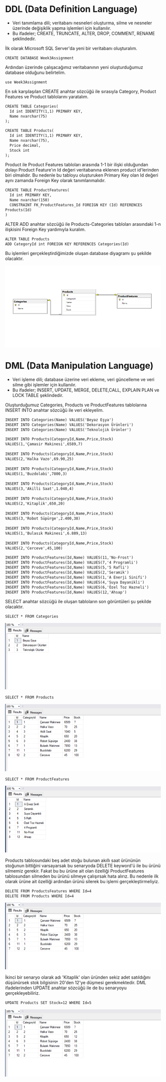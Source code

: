 # DDL (Data Definition Language)
- Veri tanımlama dili; veritabanı nesneleri oluşturma, silme ve nesneler üzerinde değişiklik yapma işlemleri için kullanılır.
- Bu ifadeler; CREATE, TRUNCATE, ALTER, DROP, COMMENT, RENAME şeklindedir.

İlk olarak Microsoft SQL Server'da yeni bir veritabanı oluşturalım.
```
CREATE DATABASE Week3Assignment
```
Ardından üzerinde çalışacağımız veritabanının yeni oluşturduğumuz database olduğunu belirtelim.
```
use Week3Assignment
```
En sık karşılaşılan CREATE anahtar sözcüğü ile sırasıyla Category, Product Features ve Product tablolarını yaratalım.
```
CREATE TABLE Categories(
  Id int IDENTITY(1,1) PRIMARY KEY,
  Name nvarchar(75)
);
```
```
CREATE TABLE Products(
  Id int IDENTITY(1,1) PRIMARY KEY,
  Name nvarchar(75),
  Price decimal,
  Stock int
);
```
Product ile Product Features tabloları arasında 1-1 bir ilişki olduğundan dolayı Product Feature'ın Id değeri veritabanına eklenen product id'lerinden biri olmalıdır.
Bu nedenle bu tabloyu oluşturuken Primary Key olan Id değeri aynı zamanda Foreign Key olarak tanımlanmalıdır.
```
CREATE TABLE ProductFeatures(
  Id int PRIMARY KEY,
  Name nvarchar(150)
  CONSTRAINT FK_ProductFeatures_Id FOREIGN KEY (Id) REFERENCES Products(Id)
)
```
ALTER ADD anahtar sözcüğü ile Products-Categories tabloları arasındaki 1-n ilişkisini Foreign Key yardımıyla kuralım.
```
ALTER TABLE Products 
ADD CategoryId int FOREIGN KEY REFERENCES Categories(Id)
```
Bu işlemleri gerçekleştirdiğimizde oluşan database diyagramı şu şekilde olacaktır.

![Diyagram](https://github.com/197-Link-Bilgisayar-Net-Bootcamp/week-3-assignment-senanuryesilyurt/blob/master/photos/Diyagram.png)


# DML (Data Manipulation Language) 
- Veri işleme dili; database üzerine veri ekleme, veri güncelleme ve veri silme gibi işlemler için kullanılır.
- Bu ifadeler; INSERT, UPDATE, MERGE, DELETE,CALL, EXPLAIN PLAN ve LOCK TABLE şeklindedir.

Oluşturduğumuz Categories, Products ve ProductFeatures tablolarına INSERT INTO anahtar sözcüğü ile veri ekleyelim.
```
INSERT INTO Categories(Name) VALUES('Beyaz Eşya')
INSERT INTO Categories(Name) VALUES('Dekorasyon Ürünleri')
INSERT INTO Categories(Name) VALUES('Teknolojik Ürünler')
```
```
INSERT INTO Products(CategoryId,Name,Price,Stock) 
VALUES(1,'Çamasir Makinesi',6589,7)

INSERT INTO Products(CategoryId,Name,Price,Stock) 
VALUES(2,'Halka Vazo',69.90,25)

INSERT INTO Products(CategoryId,Name,Price,Stock) 
VALUES(1,'Buzdolabi',7800,3)

INSERT INTO Products(CategoryId,Name,Price,Stock) 
VALUES(3,'Akilli Saat',1.040,4)

INSERT INTO Products(CategoryId,Name,Price,Stock) 
VALUES(2,'Kitaplik',650,20)

INSERT INTO Products(CategoryId,Name,Price,Stock) 
VALUES(3,'Robot Süpürge',2.400,38)

INSERT INTO Products(CategoryId,Name,Price,Stock) 
VALUES(1,'Bulasık Makinesi',6.889,13)

INSERT INTO Products(CategoryId,Name,Price,Stock) 
VALUES(2,'Cerceve',45,100)
```
```
INSERT INTO ProductFeatures(Id,Name) VALUES(11,'No-Frost')
INSERT INTO ProductFeatures(Id,Name) VALUES(7,'4 Programli')
INSERT INTO ProductFeatures(Id,Name) VALUES(5,'5 Rafli')
INSERT INTO ProductFeatures(Id,Name) VALUES(2,'Seramik')
INSERT INTO ProductFeatures(Id,Name) VALUES(1,'A Enerji Sinifi')
INSERT INTO ProductFeatures(Id,Name) VALUES(4,'Suya Dayanikli')
INSERT INTO ProductFeatures(Id,Name) VALUES(6,'Özel Toz Hazneli')
INSERT INTO ProductFeatures(Id,Name) VALUES(12,'Ahsap')
```
SELECT anahtar sözcüğü ile oluşan tabloların son görüntüleri şu şekilde olacaktır.
```
SELECT * FROM Categories
```
![dbo.categories](https://github.com/197-Link-Bilgisayar-Net-Bootcamp/week-3-assignment-senanuryesilyurt/blob/master/photos/categories.png)

```
SELECT * FROM Products
```
![dbo.products](https://github.com/197-Link-Bilgisayar-Net-Bootcamp/week-3-assignment-senanuryesilyurt/blob/master/photos/products.png)

```
SELECT * FROM ProductFeatures
```
![dbo.productFeatures](https://github.com/197-Link-Bilgisayar-Net-Bootcamp/week-3-assignment-senanuryesilyurt/blob/master/photos/productFeatures.png)


Products tablosundaki beş adet stoğu bulunan akıllı saat ürününün stoğunun bittiğini varsayarsak bu senaryoda DELETE keyword'ü ile bu ürünü silmemiz gerekir. Fakat bu bu ürüne ait olan özelliği ProductFeatures tablosundan silmeden bu ürünü silmeye çalışırsak hata alırız. Bu nedenle ilk olarak ürüne ait özelliği ardından ürünü silerek bu işlemi gerçekleştirmeliyiz.
```
DELETE FROM ProductsFeatures WHERE Id=4
DELETE FROM Products WHERE Id=4
```
![deletedProduct](https://github.com/197-Link-Bilgisayar-Net-Bootcamp/week-3-assignment-senanuryesilyurt/blob/master/photos/deletedProduct.png)

İkinci bir senaryo olarak adı 'Kitaplik' olan üründen sekiz adet satıldığını düşünürsek stok bilgisinin 20'den 12'ye düşmesi gerekmektedir. DML ifadelerinden UPDATE anahtar sözcüğü ile de bu senaryoyu gerçekleyebiliriz. 
```
UPDATE Products SET Stock=12 WHERE Id=5
```
![updatedProduct](https://github.com/197-Link-Bilgisayar-Net-Bootcamp/week-3-assignment-senanuryesilyurt/blob/master/photos/updatedProduct.png)

